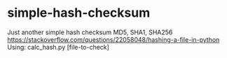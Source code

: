 # simple-hash-checksum
Just another simple hash checksum MD5, SHA1, SHA256  
https://stackoverflow.com/questions/22058048/hashing-a-file-in-python  
Using: calc_hash.py [file-to-check]
